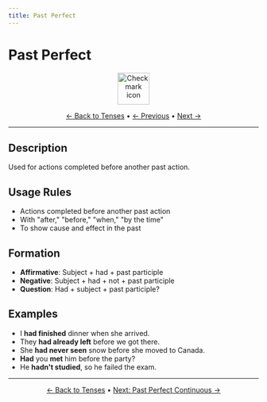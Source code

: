 ```yaml
---
title: Past Perfect
---
```


# Past Perfect

<div align="center" markdown="1">
  <img src="https://cdn.jsdelivr.net/gh/twitter/twemoji@14.0.2/assets/72x72/2714.png" alt="Check mark icon" width="64">
</div>

<div align="center" markdown="1">

[← Back to Tenses](./) • [← Previous](06-past-continuous.md) • [Next →](08-past-perfect-continuous.md)

</div>

---

## Description
Used for actions completed before another past action.

## Usage Rules
- Actions completed before another past action
- With "after," "before," "when," "by the time"
- To show cause and effect in the past

## Formation
- **Affirmative**: Subject + had + past participle
- **Negative**: Subject + had + not + past participle
- **Question**: Had + subject + past participle?

## Examples
- I **had finished** dinner when she arrived.
- They **had already left** before we got there.
- She **had never seen** snow before she moved to Canada.
- **Had** you **met** him before the party?
- He **hadn't studied**, so he failed the exam.

---

<div align="center" markdown="1">

[← Back to Tenses](./) • [Next: Past Perfect Continuous →](08-past-perfect-continuous.md)

</div>
